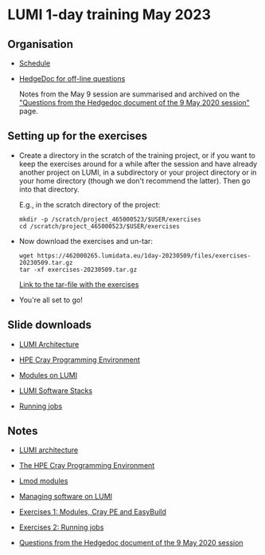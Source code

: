 # LUMI 1-day training May 2023

## Organisation

-   [Schedule](schedule.md)

-   [HedgeDoc for off-line questions](https://md.sigma2.no/lumi-intro-course-16may23?edit)

    Notes from the May 9 session are summarised and archived on the
    ["Questions from the Hedgedoc document of the 9 May 2020 session"](notes_20230509.md) page.


## Setting up for the exercises

-   Create a directory in the scratch of the training project, or if you want to
    keep the exercises around for a while after the session and have already
    another project on LUMI, in a subdirectory or your project directory 
    or in your home directory (though we don't recommend the latter).
    Then go into that directory.

    E.g., in the scratch directory of the project:

    ```
    mkdir -p /scratch/project_465000523/$USER/exercises
    cd /scratch/project_465000523/$USER/exercises
    ```

-   Now download the exercises and un-tar:

    ```
    wget https://462000265.lumidata.eu/1day-20230509/files/exercises-20230509.tar.gz
    tar -xf exercises-20230509.tar.gz
    ```

    [Link to the tar-file with the exercises](https://462000265.lumidata.eu/1day-20230509/files/exercises-20230509.tar.gz)

-   You're all set to go!


## Slide downloads

-   [LUMI Architecture](https://462000265.lumidata.eu/1day-20230509/files/LUMI-1day-20230509-01-architecture.pdf)

-   [HPE Cray Programming Environment](https://462000265.lumidata.eu/1day-20230509/files/LUMI-1day-20230509-02-CPE.pdf)

-   [Modules on LUMI](https://462000265.lumidata.eu/1day-20230509/files/LUMI-1day-20230509-03-modules.pdf)

-   [LUMI Software Stacks](https://462000265.lumidata.eu/1day-20230509/files/LUMI-1day-20230509-04-software.pdf)

-   [Running jobs](https://462000265.lumidata.eu/1day-20230509/files/LUMI-1day-20230509-06-running_jobs.pdf)


## Notes

-   [LUMI architecture](01_Architecture.md)

-   [The HPE Cray Programming Environment](02_CPE.md)
  
-   [Lmod modules](03_Modules.md)
  
-   [Managing software on LUMI](04_Software_stack.md)

-   [Exercises 1: Modules, Cray PE and EasyBuild](05_Exercises_1.md)

-   [Exercises 2: Running jobs](07_Exercises_2.md)

-   [Questions from the Hedgedoc document of the 9 May 2020 session](notes_20230509.md)



